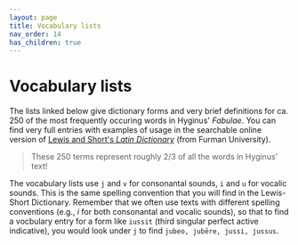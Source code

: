 ```yaml
---
layout: page
title: Vocabulary lists
nav_order: 14
has_children: true
---
```


# Vocabulary lists

The lists linked below give dictionary forms and very brief definitions for ca. 250 of the most frequently occuring words in Hyginus' *Fabulae*. You can find very full entries with examples of usage in the searchable online version of [Lewis and Short's *Latin Dictionary*](http://folio2.furman.edu/lewis-short/index.html) (from Furman University).


> These 250 terms represent roughly 2/3 of all the words in Hyginus' text!

The vocabulary lists use `j` and `v` for consonantal sounds, `i` and `u` for vocalic sounds.  This is the same spelling convention that you will find in  the Lewis-Short Dictionary.  Remember that we often use texts with different spelling conventions (e.g., *i* for both consonantal and vocalic sounds), so that to find a vocbulary entry for a form like `iussit` (third singular perfect active indicative), you would look under `j` to find `jubeo, jubēre, jussi, jussus`.